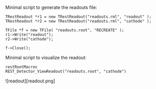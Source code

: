 
Minimal script to generate the readouts file:

```
TRestReadout *r1 = new TRestReadout("readouts.rml", "readout" );
TRestReadout *r2 = new TRestReadout("readouts.rml", "cathode" );

TFile *f = new TFile( "readouts.root", "RECREATE" );
r1->Write("readout");
r2->Write("cathode");

f->Close();
```


Minimal script to visualize the readout:


```
restRootMacros
REST_Detector_ViewReadout("readouts.root", "cathode")
```

![readout][readout.png]
